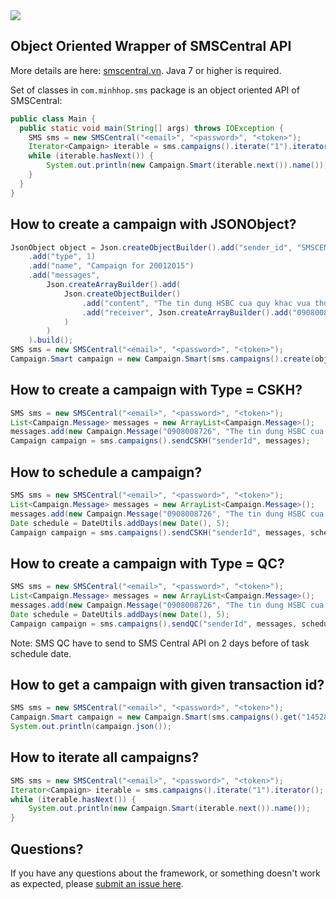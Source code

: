 <img src="http://dashboard.smscentral.vn/static/images/smscentral1.png" />

## Object Oriented Wrapper of SMSCentral API
More details are here: [smscentral.vn](http://smscentral.vn/).
Java 7 or higher is required.

Set of classes in `com.minhhop.sms` package is
an object oriented API of SMSCentral:

```java
public class Main {
  public static void main(String[] args) throws IOException {
    SMS sms = new SMSCentral("<email>", "<password>", "<token>");
    Iterator<Campaign> iterable = sms.campaigns().iterate("1").iterator();
    while (iterable.hasNext()) {
        System.out.println(new Campaign.Smart(iterable.next()).name());
    }
  }
}
```

## How to create a campaign with JSONObject?

```java
JsonObject object = Json.createObjectBuilder().add("sender_id", "SMSCENTRAL")
    .add("type", 1)
    .add("name", "Campaign for 20012015")
    .add("messages",
        Json.createArrayBuilder().add(
            Json.createObjectBuilder()
                .add("content", "The tin dung HSBC cua quy khac vua thuc hien giao dich nhu sau: XXXXX3952-VND 17300041 on 03/01/2016")
                .add("receiver", Json.createArrayBuilder().add("0908008726")
            )
        )
    ).build();
SMS sms = new SMSCentral("<email>", "<password>", "<token>");
Campaign.Smart campaign = new Campaign.Smart(sms.campaigns().create(object));
```

## How to create a campaign with Type = CSKH?
```java
SMS sms = new SMSCentral("<email>", "<password>", "<token>");
List<Campaign.Message> messages = new ArrayList<Campaign.Message>();
messages.add(new Campaign.Message("0908008726", "The tin dung HSBC cua quy khac vua thuc hien giao dich nhu sau: XXXXX3952-VND 17300041 on 03/01/2016"));
Campaign campaign = sms.campaigns().sendCSKH("senderId", messages);
```

## How to schedule a campaign?
```java
SMS sms = new SMSCentral("<email>", "<password>", "<token>");
List<Campaign.Message> messages = new ArrayList<Campaign.Message>();
messages.add(new Campaign.Message("0908008726", "The tin dung HSBC cua quy khac vua thuc hien giao dich nhu sau: XXXXX3952-VND 17300041 on 03/01/2016"));
Date schedule = DateUtils.addDays(new Date(), 5);
Campaign campaign = sms.campaigns().sendCSKH("senderId", messages, schedule);
```

## How to create a campaign with Type = QC?
```java
SMS sms = new SMSCentral("<email>", "<password>", "<token>");
List<Campaign.Message> messages = new ArrayList<Campaign.Message>();
messages.add(new Campaign.Message("0908008726", "The tin dung HSBC cua quy khac vua thuc hien giao dich nhu sau: XXXXX3952-VND 17300041 on 03/01/2016"));
Date schedule = DateUtils.addDays(new Date(), 5);
Campaign campaign = sms.campaigns().sendQC("senderId", messages, schedule);
```

Note: SMS QC have to send to SMS Central API on 2 days before of task schedule date.

## How to get a campaign with given transaction id?
```java
SMS sms = new SMSCentral("<email>", "<password>", "<token>");
Campaign.Smart campaign = new Campaign.Smart(sms.campaigns().get("1452853698794FvGTW5"));
System.out.println(campaign.json());
```

## How to iterate all campaigns?
```java
SMS sms = new SMSCentral("<email>", "<password>", "<token>");
Iterator<Campaign> iterable = sms.campaigns().iterate("1").iterator();
while (iterable.hasNext()) {
    System.out.println(new Campaign.Smart(iterable.next()).name());
}
```

## Questions?

If you have any questions about the framework, or something doesn't work as expected,
please [submit an issue here](https://github.com/minhhoptech/smscentral/issues/new).